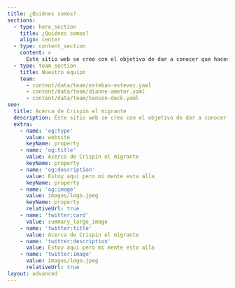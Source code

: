 ```yaml
---
title: ¿Quiénes somos?
sections:
  - type: hero_section
    title: ¿Quiénes somos?
    align: center
  - type: content_section
    content: >
      Este sitio web se creo con el objetivo de dar a conocer que hacen, en que rincones de New York y en que se encuentran trabajando  nuestros paisanos migrantes mexicanos o latinoamericanos.
  - type: team_section
    title: Nuestro equipo
    team:
      - content/data/team/esteban-estevez.yaml
      - content/data/team/dianne-ameter.yaml
      - content/data/team/hanson-deck.yaml
seo:
  title: Acerca de Crispin el migrante
  description: Este sitio web se creo con el objetivo de dar a conocer que hacen, en que rincones de New York y en que se encuentran trabajando  nuestros paisanos migrantes mexicanos o latinoamericanos.
  extra:
    - name: 'og:type'
      value: website
      keyName: property
    - name: 'og:title'
      value: Acerca de Crispin el migrante
      keyName: property
    - name: 'og:description'
      value: Estoy aqui pero mi mente esta alla
      keyName: property
    - name: 'og:image'
      value: images/logo.jpeg
      keyName: property
      relativeUrl: true
    - name: 'twitter:card'
      value: summary_large_image
    - name: 'twitter:title'
      value: Acerca de Crispin el migrante
    - name: 'twitter:description'
      value: Estoy aqui pero mi mente esta alla
    - name: 'twitter:image'
      value: images/logo.jpeg
      relativeUrl: true
layout: advanced
---
```

